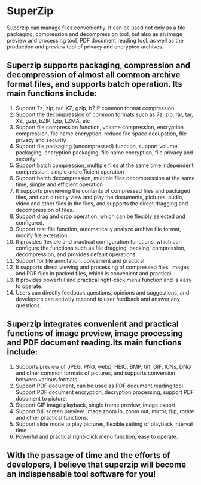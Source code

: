 # SuperZip
Superzip can manage files conveniently. It can be used not only as a file packaging, compression and decompression tool, but also as an image preview and processing tool, PDF document reading tool, as well as the production and preview tool of privacy and encrypted archives.


## Superzip supports packaging, compression and decompression of almost all common archive format files, and supports batch operation. Its main functions include:
1. Support 7z, zip, tar, XZ, gzip, bZIP common format compression
2. Support the decompression of common formats such as 7z, zip, rar, tar, XZ, gzip, bZIP, lzip, LZMA, etc
3. Support file compression function, volume compression, encryption compression, file name encryption, reduce file space occupation, file privacy and security
4. Support file packaging (uncompressed) function, support volume packaging, encryption packaging, file name encryption, file privacy and security
5. Support batch compression, multiple files at the same time independent compression, simple and efficient operation
6. Support batch decompression, multiple files decompression at the same time, simple and efficient operation
7. It supports previewing the contents of compressed files and packaged files, and can directly view and play the documents, pictures, audio, video and other files in the files, and supports the direct dragging and decompression of files.
8. Support drag and drop operation, which can be flexibly selected and configured.
9. Support test file function, automatically analyze archive file format, modify file extension.
10. It provides flexible and practical configuration functions, which can configure the functions such as file dragging, packing, compression, decompression, and provides default operations.
11. Support for file annotation, convenient and practical
12. It supports direct viewing and processing of compressed files, images and PDF files in packed files, which is convenient and practical
13. It provides powerful and practical right-click menu function and is easy to operate.
14. Users can directly feedback questions, opinions and suggestions, and developers can actively respond to user feedback and answer any questions.


## Superzip integrates convenient and practical functions of image preview, image processing and PDF document reading.Its main functions include:
1. Supports preview of JPEG, PNG, webp, HEIC, BMP, tiff, GIF, ICNs, DNG and other common formats of pictures, and supports conversion between various formats.
2. Support PDF document, can be used as PDF document reading tool. Support PDF document encryption, decryption processing, support PDF document to picture.
3. Support GIF image playback, single frame preview, image export.
4. Support full screen preview, image zoom in, zoom out, mirror, flip, rotate and other practical functions.
5. Support slide mode to play pictures, flexible setting of playback interval time
6. Powerful and practical right-click menu function, easy to operate.

## With the passage of time and the efforts of developers, I believe that superzip will become an indispensable tool software for you!
